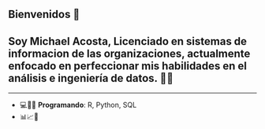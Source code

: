 ## Bienvenidos 🙌
## Soy Michael Acosta, Licenciado en sistemas de informacion de las organizaciones, actualmente enfocado en perfeccionar mis habilidades en el análisis e ingeniería de datos. 👋😊
---

- :computer:👨‍💻 **Programando**: R, Python, SQL
- 📊📈📁 
<!--
**jetmike01/jetmike01** is a ✨ _special_ ✨ repository because its `README.md` (this file) appears on your GitHub profile.

Here are some ideas to get you started:

- 🔭 I’m currently working on ...
- 🌱 I’m currently learning ...
- 👯 I’m looking to collaborate on ...
- 🤔 I’m looking for help with ...
- 💬 Ask me about ...
- 📫 How to reach me: ...
- 😄 Pronouns: ...
- ⚡ Fun fact: ...
-->
